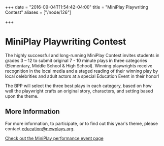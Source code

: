 +++
date = "2016-09-04T11:54:42-04:00"
title = "MiniPlay Playwriting Contest"
aliases = ["/node/126"]

+++

# MiniPlay Playwriting Contest

The highly successful and long-running MiniPlay Contest invites students in grades 3 – 12 to submit original 7 - 10 minute plays in three categories (Elementary, Middle School & High School). Winning playwrights receive recognition in the local media and a staged reading of their winning play by local celebrities and adult actors at a special Education Event in their honor!

The BPP will select the three best plays in each category, based on how well the playwright crafts an original story, characters, and setting based upon the theme.

## More Information

For more information, to participate, or to find out this year's theme, please contact <education@newplays.org>.

[Check out the MiniPlay performance event page](/event/2016-2017/miniplay-playwriting-competition/)
